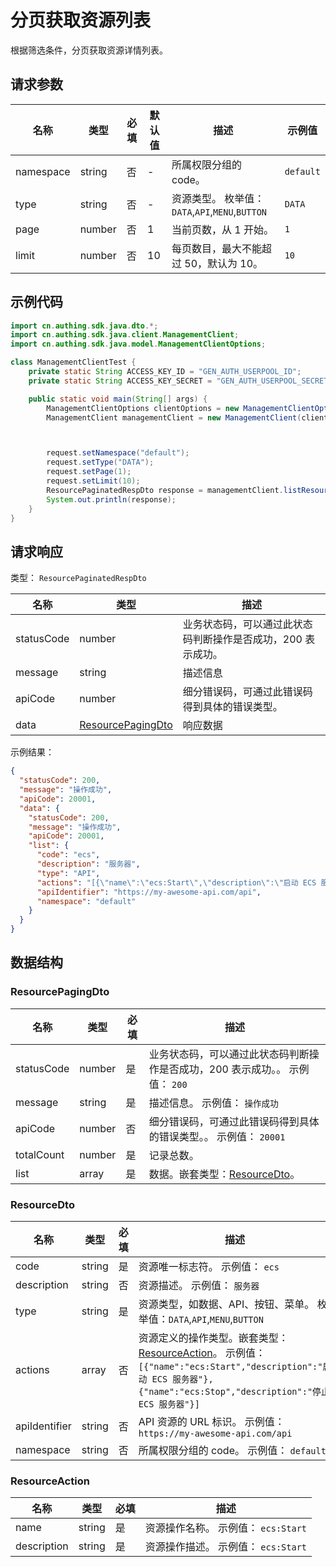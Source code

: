 # 分页获取资源列表

<!--
  警告⚠️：
  不要直接修改该文档，
  https://github.com/Authing/authing-docs-factory
  使用该项目进行生成
-->

<LastUpdated />

根据筛选条件，分页获取资源详情列表。

## 请求参数

| 名称      | 类型   | 必填 | 默认值 | 描述                                            | 示例值    |
| --------- | ------ | ---- | ------ | ----------------------------------------------- | --------- |
| namespace | string | 否   | -      | 所属权限分组的 code。                           | `default` |
| type      | string | 否   | -      | 资源类型。 枚举值：`DATA`,`API`,`MENU`,`BUTTON` | `DATA`    |
| page      | number | 否   | 1      | 当前页数，从 1 开始。                           | `1`       |
| limit     | number | 否   | 10     | 每页数目，最大不能超过 50，默认为 10。          | `10`      |

## 示例代码

```java
import cn.authing.sdk.java.dto.*;
import cn.authing.sdk.java.client.ManagementClient;
import cn.authing.sdk.java.model.ManagementClientOptions;

class ManagementClientTest {
    private static String ACCESS_KEY_ID = "GEN_AUTH_USERPOOL_ID";
    private static String ACCESS_KEY_SECRET = "GEN_AUTH_USERPOOL_SECRET";

    public static void main(String[] args) {
        ManagementClientOptions clientOptions = new ManagementClientOptions(ACCESS_KEY_ID, ACCESS_KEY_SECRET);
        ManagementClient managementClient = new ManagementClient(clientOptions);



        request.setNamespace("default");
        request.setType("DATA");
        request.setPage(1);
        request.setLimit(10);
        ResourcePaginatedRespDto response = managementClient.listResources(request);
        System.out.println(response);
    }
}
```

## 请求响应

类型： `ResourcePaginatedRespDto`

| 名称       | 类型                                               | 描述                                                         |
| ---------- | -------------------------------------------------- | ------------------------------------------------------------ |
| statusCode | number                                             | 业务状态码，可以通过此状态码判断操作是否成功，200 表示成功。 |
| message    | string                                             | 描述信息                                                     |
| apiCode    | number                                             | 细分错误码，可通过此错误码得到具体的错误类型。               |
| data       | <a href="#ResourcePagingDto">ResourcePagingDto</a> | 响应数据                                                     |

示例结果：

```json
{
  "statusCode": 200,
  "message": "操作成功",
  "apiCode": 20001,
  "data": {
    "statusCode": 200,
    "message": "操作成功",
    "apiCode": 20001,
    "list": {
      "code": "ecs",
      "description": "服务器",
      "type": "API",
      "actions": "[{\"name\":\"ecs:Start\",\"description\":\"启动 ECS 服务器\"},{\"name\":\"ecs:Stop\",\"description\":\"停止 ECS 服务器\"}]",
      "apiIdentifier": "https://my-awesome-api.com/api",
      "namespace": "default"
    }
  }
}
```

## 数据结构

### <a id="ResourcePagingDto"></a> ResourcePagingDto

| 名称       | 类型   | 必填 | 描述                                                                          |
| ---------- | ------ | ---- | ----------------------------------------------------------------------------- |
| statusCode | number | 是   | 业务状态码，可以通过此状态码判断操作是否成功，200 表示成功。。 示例值： `200` |
| message    | string | 是   | 描述信息。 示例值： `操作成功`                                                |
| apiCode    | number | 否   | 细分错误码，可通过此错误码得到具体的错误类型。。 示例值： `20001`             |
| totalCount | number | 是   | 记录总数。                                                                    |
| list       | array  | 是   | 数据。嵌套类型：<a href="#ResourceDto">ResourceDto</a>。                      |

### <a id="ResourceDto"></a> ResourceDto

| 名称          | 类型   | 必填 | 描述                                                                                                                                                                                               |
| ------------- | ------ | ---- | -------------------------------------------------------------------------------------------------------------------------------------------------------------------------------------------------- |
| code          | string | 是   | 资源唯一标志符。 示例值： `ecs`                                                                                                                                                                    |
| description   | string | 否   | 资源描述。 示例值： `服务器`                                                                                                                                                                       |
| type          | string | 是   | 资源类型，如数据、API、按钮、菜单。 枚举值：`DATA`,`API`,`MENU`,`BUTTON`                                                                                                                           |
| actions       | array  | 否   | 资源定义的操作类型。嵌套类型：<a href="#ResourceAction">ResourceAction</a>。 示例值： `[{"name":"ecs:Start","description":"启动 ECS 服务器"},{"name":"ecs:Stop","description":"停止 ECS 服务器"}]` |
| apiIdentifier | string | 否   | API 资源的 URL 标识。 示例值： `https://my-awesome-api.com/api`                                                                                                                                    |
| namespace     | string | 否   | 所属权限分组的 code。 示例值： `default`                                                                                                                                                           |

### <a id="ResourceAction"></a> ResourceAction

| 名称        | 类型   | 必填 | 描述                                |
| ----------- | ------ | ---- | ----------------------------------- |
| name        | string | 是   | 资源操作名称。 示例值： `ecs:Start` |
| description | string | 是   | 资源操作描述。 示例值： `ecs:Start` |
